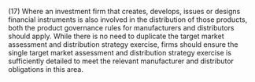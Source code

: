 (17) Where an investment firm that creates, develops, issues or designs financial instruments is also involved in the distribution of those products, both the product governance rules for manufacturers and distributors should apply. While there is no need to duplicate the target market assessment and distribution strategy exercise, firms should ensure the single target market assessment and distribution strategy exercise is sufficiently detailed to meet the relevant manufacturer and distributor obligations in this area.